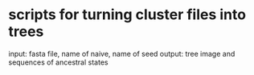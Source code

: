 # scripts for turning cluster files into trees

input: fasta file, name of naive, name of seed
output: tree image and sequences of ancestral states


